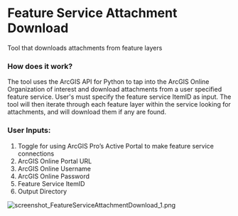 # Feature Service Attachment Download

Tool that downloads attachments from feature layers

### How does it work?

The tool uses the ArcGIS API for Python to tap into the ArcGIS Online Organization of interest and download attachments from a user specified feature service. User's must specify the feature service ItemID as input. The tool will then iterate through each feature layer within the service looking for attachments, and will download them if any are found.

### User Inputs:
1.	Toggle for using ArcGIS Pro’s Active Portal to make feature service connections
2.	ArcGIS Online Portal URL
3.	ArcGIS Online Username
4.	ArcGIS Online Password
5.	Feature Service ItemID
6.	Output Directory

![screenshot_FeatureServiceAttachmentDownload_1.png](https://raw.githubusercontent.com/mpanunto/PanunTools/main/docs/screenshot_FeatureServiceAttachmentDownload_1.png)




